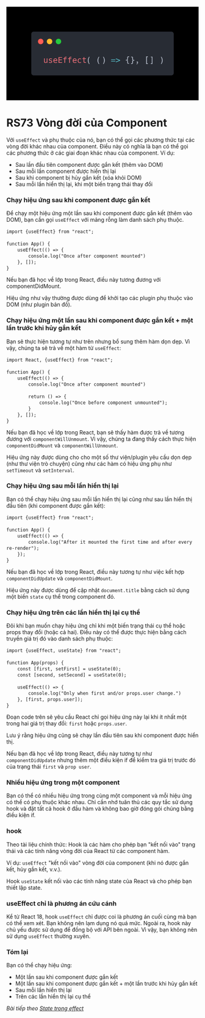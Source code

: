 ![Create-HTML-1](images/effect.webp) 

# RS73 Vòng đời của Component

Với `useEffect` và phụ thuộc của nó, bạn có thể gọi các phương thức tại các vòng đời khác nhau của component. Điều này có nghĩa là bạn có thể gọi các phương thức ở các giai đoạn khác nhau của component. Ví dụ:

- Sau lần đầu tiên component được gắn kết (thêm vào DOM)
- Sau mỗi lần component được hiển thị lại
- Sau khi component bị hủy gắn kết (xóa khỏi DOM)
- Sau mỗi lần hiển thị lại, khi một biến trạng thái thay đổi

### Chạy hiệu ứng sau khi component được gắn kết

Để chạy một hiệu ứng một lần sau khi component được gắn kết (thêm vào DOM), bạn cần gọi `useEffect` với mảng rỗng làm danh sách phụ thuộc.

```
import {useEffect} from "react";

function App() {
    useEffect(() => {
        console.log("Once after component mounted")
    }, []);
}
```

Nếu bạn đã học về lớp trong React, điều này tương đương với componentDidMount.

Hiệu ứng như vậy thường được dùng để khởi tạo các plugin phụ thuộc vào DOM (như plugin bản đồ).

### Chạy hiệu ứng một lần sau khi component được gắn kết + một lần trước khi hủy gắn kết

Bạn sẽ thực hiện tương tự như trên nhưng bổ sung thêm hàm dọn dẹp. Vì vậy, chúng ta sẽ trả về một hàm từ `useEffect`:

```
import React, {useEffect} from "react";

function App() {
    useEffect(() => {
        console.log("Once after component mounted")

        return () => {
            console.log("Once before component unmounted");
        }
    }, []);
}
```

Nếu bạn đã học về lớp trong React, bạn sẽ thấy hàm được trả về tương đương với `componentWillUnmount`. Vì vậy, chúng ta đang thấy cách thực hiện `componentDidMount` và `componentWillUnmount`.

Hiệu ứng này được dùng cho cho một số thư viện/plugin yêu cầu dọn dẹp (như thư viện trò chuyện) cũng như các hàm có hiệu ứng phụ như `setTimeout` và `setInterval`.

### Chạy hiệu ứng sau mỗi lần hiển thị lại

Bạn có thể chạy hiệu ứng sau mỗi lần hiển thị lại cũng như sau lần hiển thị đầu tiên (khi component được gắn kết):

```
import {useEffect} from "react";

function App() {
    useEffect(() => {
        console.log("After it mounted the first time and after every re-render");
    });
}
```

Nếu bạn đã học về lớp trong React, điều này tương tự như việc kết hợp `componentDidUpdate` và `componentDidMount`.

Hiệu ứng này được dùng để cập nhật `document.title` bằng cách sử dụng một biến `state` cụ thể trong component đó.

### Chạy hiệu ứng trên các lần hiển thị lại cụ thể

Đôi khi bạn muốn chạy hiệu ứng chỉ khi một biến trạng thái cụ thể hoặc props thay đổi (hoặc cả hai). Điều này có thể được thực hiện bằng cách truyền giá trị đó vào danh sách phụ thuộc:

```
import {useEffect, useState} from "react";

function App(props) {
    const [first, setFirst] = useState(0);
    const [second, setSecond] = useState(0);

    useEffect(() => {
        console.log("Only when first and/or props.user change.")
    }, [first, props.user]);
}
```

Đoạn code trên sẽ yêu cầu React chỉ gọi hiệu ứng này lại khi ít nhất một trong hai giá trị thay đổi: `first` hoặc `props.user`.

Lưu ý rằng hiệu ứng cũng sẽ chạy lần đầu tiên sau khi component được hiển thị.

Nếu bạn đã học về lớp trong React, điều này tương tự như `componentDidUpdate` nhưng thêm một điều kiện if để kiểm tra giá trị trước đó của trạng thái `first` và `prop user`.

### Nhiều hiệu ứng trong một component

Bạn có thể có nhiều hiệu ứng trong cùng một component và mỗi hiệu ứng có thể có phụ thuộc khác nhau. Chỉ cần nhớ tuân thủ các quy tắc sử dụng hook và đặt tất cả hook ở đầu hàm và không bao giờ đóng gói chúng bằng điều kiện if.

### hook 

Theo tài liệu chính thức: Hook là các hàm cho phép bạn "kết nối vào" trạng thái và các tính năng vòng đời của React từ các component hàm.

Ví dụ: `useEffect` "kết nối vào" vòng đời của component (khi nó được gắn kết, hủy gắn kết, v.v.).

Hook `useState` kết nối vào các tính năng state của React và cho phép bạn thiết lập state.

### useEffect chỉ là phương án cứu cánh

Kể từ React 18, hook `useEffect` chỉ được coi là phương án cuối cùng mà bạn có thể xem xét. Bạn không nên lạm dụng nó quá mức. Ngoài ra, hook này chủ yếu được sử dụng để đồng bộ với API bên ngoài. Vì vậy, bạn không nên sử dụng `useEffect` thường xuyên.

### Tóm lại

Bạn có thể chạy hiệu ứng:
- Một lần sau khi component được gắn kết
- Một lần sau khi component được gắn kết + một lần trước khi hủy gắn kết
- Sau mỗi lần hiển thị lại
- Trên các lần hiển thị lại cụ thể

*Bài tiếp theo [State trong effect](/lesson/session/session_74_effect_state.md)*